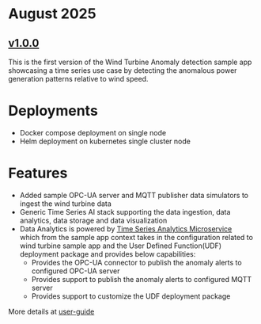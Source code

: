 # August 2025

## [v1.0.0](https://github.com/open-edge-platform/edge-ai-suites/commit/cba19ac887b61dd370e563aedb205a8458cf0eea)

This is the first version of the Wind Turbine Anomaly detection sample app
showcasing a time series use case by detecting the anomalous power generation patterns relative to wind speed.

# Deployments

- Docker compose deployment on single node
- Helm deployment on kubernetes single cluster node

# Features

- Added sample OPC-UA server and MQTT publisher data simulators to ingest the wind turbine data
- Generic Time Series AI stack supporting the data ingestion, data analytics,
  data storage and data visualization
- Data Analytics is powered by [Time Series Analytics Microservice](https://docs.openedgeplatform.intel.com/edge-ai-libraries/time-series-analytics/main/user-guide/Overview.html)   
  which from the sample app context takes in the configuration related to wind turbine
  sample app and the User Defined Function(UDF) deployment package and provides 
  below capabilities:
  - Provides the OPC-UA connector to publish the anomaly alerts to configured 
    OPC-UA server
  - Provides support to publish the anomaly alerts to configured MQTT server
  - Provides support to customize the UDF deployment package 

More details at [user-guide](../../user-guide/index.rst)